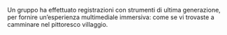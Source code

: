 Un gruppo ha effettuato registrazioni con strumenti di ultima generazione, per fornire un’esperienza multimediale immersiva: come se vi trovaste a camminare nel pittoresco villaggio.